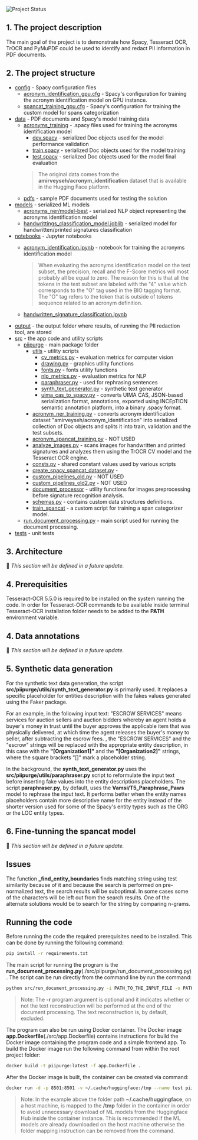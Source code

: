 ![Project Status](https://img.shields.io/badge/status-active-brightgreen)

## 1. The project description
The main goal of the project is to demonstrate how Spacy, Tesseract OCR, TrOCR and PyMuPDF could be used to identify
and redact PII information in PDF documents.

## 2. The project structure

* [config](./config) - Spacy configuration files
  * [acronym_identification_gpu.cfg](./config/acronym_identification_gpu.cfg) - Spacy's configuration for training the acronym identification model on GPU instance.
  * [spancat_training_gpu.cfg](./config/spancat_training_gpu.cfg) - Spacy's configuration for training the custom model for 
  spans categorization
* [data](./data) - PDF documents and Spacy's model training data
  * [acronyms_training](./data/acronyms_training) - .spacy files used for training the acronyms identification model
    * [dev.spacy](./data/acronyms_training/dev.spacy) - serialized Doc objects used for the model performance validation
    * [train.spacy](./data/acronyms_training/train.spacy) - serialized Doc objects used for the model training
    * [test.spacy](./data/acronyms_training/test.spacy) - serialized Doc objects used for the model final evaluation
    > The original data comes from the **amirveyseh/acronym_identification** dataset that is available in the Hugging Face platform.
  * [pdfs](./data/pdfs) - sample PDF documents used for testing the solution
* [models](./models) - serialized ML models
  * [acronyms_ner/model-best](./models/acronyms_ner/model-best) - serialized NLP object representing the acronyms identification model 
  * [handwrittings_classification_model.joblib](./models/handwrittings_classification_model.joblib) - serialized model for handwritten/printed signatures classification
* [notebooks](./notebooks) - Jupyter notebooks
  * [acronym_identification.ipynb](./notebooks/acronym_identification.ipynb) - notebook for training the acronyms identification model

    > When evaluating the acronyms identification model on the test subset, the precision, recall and the F-Score metrics will most
  probably all be equal to zero. The reason for this is that all the tokens in the test subset are labeled with the "4" value which
  corresponds to the "O" tag used in the BIO tagging format. The "O" tag refers to the token that is outside of tokens sequence related to an acronym definition. 
  * [handwritten_signature_classification.ipynb](./notebooks/handwritten_signature_classification.ipynb)
* [output](./output) - the output folder where results, of running the PII redaction tool, are stored
* [src](./src) - the app code and utility scripts
  * [piipurge](./src/piipurge) - main package folder
    * [utils](./src/piipurge/utils) - utility scripts
      * [cv_metrics.py](./src/piipurge/utils/cv_metrics.py) - evaluation metrics for computer vision
      * [drawing.py](./src/piipurge/utils/drawing_utils.py) - graphics utility functions
      * [fonts.py](./src/piipurge/utils/fonts.py) - fonts utility functions
      * [nlp_metrics.py](./src/piipurge/utils/nlp_metrics.py) - evaluation metrics for NLP
      * [paraphraser.py](./src/piipurge/utils/paraphraser.py) - used for rephrasing sentences
      * [synth_text_generator.py](./src/piipurge/utils/synth_text_generator.py) - synthetic text generator
      * [uima_cas_to_spacy.py](./src/piipurge/utils/uima_cas_to_spacy.py) - converts UIMA CAS, JSON-based serialization format, annotations, exported using INCEpTION semantic annotation platform, into a binary .spacy format.
    * [acronym_ner_training.py](./src/piipurge/acronym_ner_training.py) - converts acronym identification dataset "amirveyseh/acronym_identification" into serialized collection of Doc objects and splits it into train, validation and the test subsets.
    * [acronym_spancat_training.py](./src/piipurge/acronym_spancat_training.py) - NOT USED
    * [analyze_images.py](./src/piipurge/analyze_images.py) - scans images for handwritten and printed signatures and analyzes them using 
  the TrOCR CV model and the Tesseract OCR engine.
    * [consts.py](./src/piipurge/consts.py) - shared constant values used by various scripts
    * [create_spacy_spancat_dataset.py](./src/piipurge/create_spacy_spancat_dataset.py) - 
    * [custom_pipelines_old.py](./src/piipurge/custom_pipelines_old.py) - NOT USED
    * [custom_pipelines_old2.py](./src/piipurge/custom_pipelines_old2.py) - NOT USED
    * [document_processor](./src/piipurge/document_processor.py) - utility functions for images preprocessing before signature recognition analysis.
    * [schemas.py](./src/piipurge/schemas.py) - contains custom data structures definitions.
    * [train_spancat](./src/piipurge/train_spancat.py) - a custom script for training a span categorizer model.
  * [run_document_processing.py](./src/run_document_processing.py) - main script used for running the document processing.
* [tests](./src/tests) - unit tests

## 3. Architecture

🚧 _This section will be defined in a future update._

## 4. Prerequisities

Tesseract-OCR 5.5.0 is required to be installed on the system running the code. In order for Tesseract-OCR commands
to be available inside terminal Tesseract-OCR installation folder needs to be added to the **PATH** environment variable.

## 4. Data annotations

🚧 _This section will be defined in a future update._

## 5. Synthetic data generation

For the synthetic text data generation, the script **src/piipurge/utils/synth_text_generator.py** is primarily used.
It replaces a specific placeholder for entities description with the fakes values generated using the Faker package.

For an example, in the following input text:
"ESCROW SERVICES" means services for auction sellers and auction bidders whereby an agent holds a buyer's money in trust until the buyer approves the applicable item that was physically delivered, at which time the agent releases the buyer's money to seller, after subtracting the escrow fees.
, the "ESCROW SERVICES" and the "escrow" strings will be replaced with the appropriate entity description, in this case with
the **"[Organization1]"** and the **"[Organization2]"** strings, where the square brackets "[]" mark a placeholder string.

In the background, the **synth_text_generator.py** uses the **src/piipurge/utils/paraphraser.py** script to reformulate the 
input text before inserting fake values into the entity descriptions placeholders.
The script **paraphraser.py**, by default, uses the **Vamsi/T5_Paraphrase_Paws** model to rephrase the input text. It performs 
better when the entity names placeholders contain more descriptive name for the entity instead of the shorter version used 
for some of the Spacy's entity types such as the ORG or the LOC entity types.

## 6. Fine-tunning the spancat model

🚧 _This section will be defined in a future update._

## Issues

The function **_find_entity_boundaries** finds matching string using test similarity because of it and because the search is performed on pre-normalized text, the search results will be suboptimal. In some cases some of the characters will be left out from the search results.
One of the alternate solutions would be to search for the string by comparing n-grams.

## Running the code

Before running the code the required prerequisites need to be installed. 
This can be done by running the following command:
```bash
pip install -r requirements.txt
```

The main script for running the program is the **run_document_processing.py**(./src/piipurge/run_document_processing.py).
The script can be run directly from the command line by run the command:
```bash
python src/run_document_processing.py -i PATH_TO_THE_INPUT_FILE -o PATH_TO_THE_OUTPUT_FOLDER [-r]
```
> Note: The **-r** program argument is optional and it indicates whether or not the text reconstruction will be performed
at the end of the document processing. The text reconstruction is, by default, excluded.

The program can also be run using Docker container. The Docker image **app.Dockerfile**(./src/app.Dockerfile) contains
instructions for build the Docker image containing the program code and a simple frontend app.
To build the Docker image run the following command from within the root project folder:
```bash
docker build -t piipurge:latest -f app.Dockerfile .
```
After the Docker image is built, the container can be created via command:
```bash
docker run -d -p 8501:8501 -v ~/.cache/huggingface:/tmp --name test piipurge:latest
```
> Note: In the example above the folder path **~/.cache/huggingface**, on a host machine, is mapped to the **/tmp** folder
in the container in order to avoid unnecessary download of ML models from the Huggingface Hub inside the container instance.
This is recommended if the ML models are already downloaded on the host machine otherwise the folder mapping instruction can be
removed from the command. 
